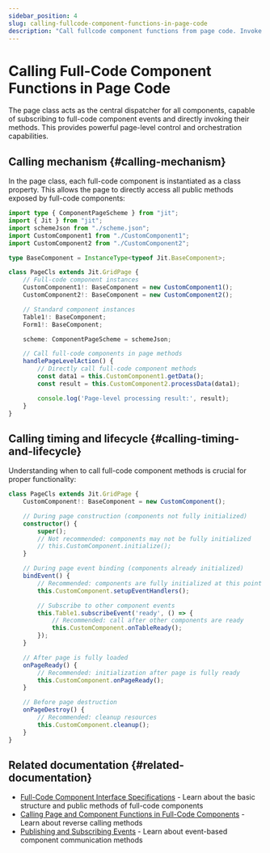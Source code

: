 ```yaml
---
sidebar_position: 4
slug: calling-fullcode-component-functions-in-page-code
description: "Call fullcode component functions from page code. Invoke custom component methods and manage component state from pages."
---
```


# Calling Full-Code Component Functions in Page Code

The page class acts as the central dispatcher for all components, capable of subscribing to full-code component events and directly invoking their methods. This provides powerful page-level control and orchestration capabilities.

## Calling mechanism {#calling-mechanism}

In the page class, each full-code component is instantiated as a class property. This allows the page to directly access all public methods exposed by full-code components:

```typescript title="Component instances in page.ts"
import type { ComponentPageScheme } from "jit";
import { Jit } from "jit";
import schemeJson from "./scheme.json";
import CustomComponent1 from "./CustomComponent1";
import CustomComponent2 from "./CustomComponent2";

type BaseComponent = InstanceType<typeof Jit.BaseComponent>;

class PageCls extends Jit.GridPage {
    // Full-code component instances
    CustomComponent1!: BaseComponent = new CustomComponent1();
    CustomComponent2!: BaseComponent = new CustomComponent2();

    // Standard component instances
    Table1!: BaseComponent;
    Form1!: BaseComponent;

    scheme: ComponentPageScheme = schemeJson;

    // Call full-code components in page methods
    handlePageLevelAction() {
        // Directly call full-code component methods
        const data1 = this.CustomComponent1.getData();
        const result = this.CustomComponent2.processData(data1);

        console.log('Page-level processing result:', result);
    }
}
```

## Calling timing and lifecycle {#calling-timing-and-lifecycle}

Understanding when to call full-code component methods is crucial for proper functionality:

```typescript title="Calling timing in the lifecycle"
class PageCls extends Jit.GridPage {
    CustomComponent!: BaseComponent = new CustomComponent();

    // During page construction (components not fully initialized)
    constructor() {
        super();
        // Not recommended: components may not be fully initialized
        // this.CustomComponent.initialize();
    }

    // During page event binding (components already initialized)
    bindEvent() {
        // Recommended: components are fully initialized at this point
        this.CustomComponent.setupEventHandlers();

        // Subscribe to other component events
        this.Table1.subscribeEvent('ready', () => {
            // Recommended: call after other components are ready
            this.CustomComponent.onTableReady();
        });
    }

    // After page is fully loaded
    onPageReady() {
        // Recommended: initialization after page is fully ready
        this.CustomComponent.onPageReady();
    }

    // Before page destruction
    onPageDestroy() {
        // Recommended: cleanup resources
        this.CustomComponent.cleanup();
    }
}
```

## Related documentation {#related-documentation}

- [Full-Code Component Interface Specifications](./ui-component-interface-specifications) - Learn about the basic structure and public methods of full-code components
- [Calling Page and Component Functions in Full-Code Components](./calling-page-and-component-functions-in-fullcode-components) - Learn about reverse calling methods
- [Publishing and Subscribing Events](./emitting-events) - Learn about event-based component communication methods
